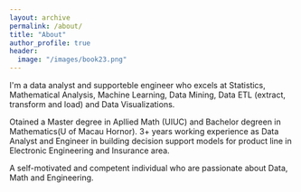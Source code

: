 ```yaml
---
layout: archive
permalink: /about/
title: "About"
author_profile: true
header:
  image: "/images/book23.png"
---
```




I'm a data analyst and supporteble engineer who excels at Statistics, Mathematical Analysis, Machine Learning, Data Mining, Data ETL (extract, transform and load) and Data Visualizations.  


Otained a Master degree in Apllied Math (UIUC) and Bachelor degreen in Mathematics(U of Macau Hornor). 3+  years working experience as Data Analyst and Engineer in building decision support models for product line in Electronic Engineering and Insurance area.


A self-motivated and competent individual who are passionate about Data, Math and Engineering. 

